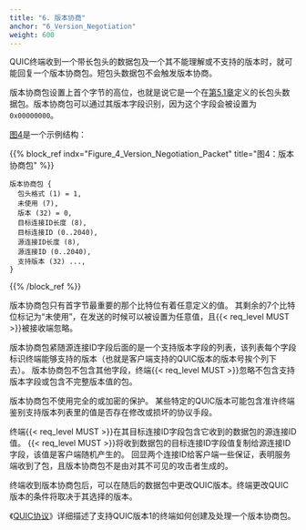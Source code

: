 ```yaml
---
title: "6. 版本协商"
anchor: "6_Version_Negotiation"
weight: 600
---
```


QUIC终端收到一个带长包头的数据包及一个其不能理解或不支持的版本时，就可能回复一个版本协商包。短包头数据包不会触发版本协商。

版本协商包设置上首个字节的高位，也就是说它是一个在[第5.1章](#5.1_Long_Header)定义的长包头数据包。版本协商包可以通过其版本字段识别，因为这个字段会被设置为`0x00000000`。

[图4](#Figure_4_Version_Negotiation_Packet)是一个示例结构：


{{% block_ref
    indx="Figure_4_Version_Negotiation_Packet"
    title="图4：版本协商包" %}}
```
版本协商包 {
  包头格式 (1) = 1,
  未使用 (7),
  版本 (32) = 0,
  目标连接ID长度 (8),
  目标连接ID (0..2040),
  源连接ID长度 (8),
  源连接ID (0..2040),
  支持版本 (32) ...,
}
```
{{% /block_ref %}}

版本协商包只有首字节最重要的那个比特位有着任意定义的值。
其剩余的7个比特位标记为“未使用”，在发送的时候可以被设置为任意值，且{{< req_level MUST >}}被接收端忽略。

版本协商包紧随源连接ID字段后面的是一个支持版本字段的列表，该列表每个字段标识终端能够支持的版本（也就是客户端支持的QUIC版本的版本号挨个列下去）。
版本协商包不包含其他字段，终端{{< req_level MUST >}}忽略不包含支持版本字段或包含不完整版本值的包。

版本协商包不使用完全的或加密的保护。
某些特定的QUIC版本可能包含准许终端鉴别支持版本列表里的值是否存在修改或损坏的协议手段。

终端{{< req_level MUST >}}在其目标连接ID字段包含它收到的数据包的源连接ID值。
{{< req_level MUST >}}将收到数据包的目标连接ID字段值复制给源连接ID字段，该值是客户端随机产生的。
回显两个连接ID给客户端一些保证，表明服务端收到了包，且版本协商包不是由对其不可见的攻击者生成的。

终端收到版本协商包后，可以在随后的数据包中更改QUIC版本。终端更改QUIC版本的条件将取决于其选择的版本。

《[QUIC协议](#QUIC_TRANSPORT)》详细描述了支持QUIC版本1的终端如何创建及处理一个版本协商包。

